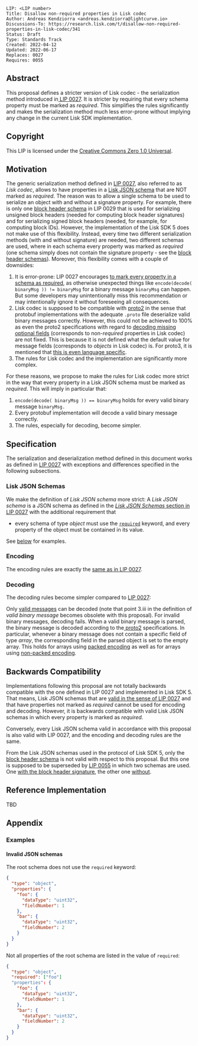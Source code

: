 ```
LIP: <LIP number>
Title: Disallow non-required properties in Lisk codec
Author: Andreas Kendziorra <andreas.kendziorra@lightcurve.io>
Discussions-To: https://research.lisk.com/t/disallow-non-required-properties-in-lisk-codec/341
Status: Draft
Type: Standards Track
Created: 2022-04-12
Updated: 2022-06-17
Replaces: 0027
Requires: 0055
```

## Abstract

This proposal defines a stricter version of Lisk codec - the serialization method introduced in[ LIP 0027](https://github.com/LiskHQ/lips/blob/main/proposals/lip-0027.md). It is stricter by requiring that every schema property must be marked as _required_. This simplifies the rules significantly and makes the serialization method much less error-prone without implying any change in the current Lisk SDK implementation.

## Copyright

This LIP is licensed under the [Creative Commons Zero 1.0 Universal](https://creativecommons.org/publicdomain/zero/1.0/).

## Motivation

The generic serialization method defined in [LIP 0027](https://github.com/LiskHQ/lips/blob/main/proposals/lip-0027.md), also referred to as _Lisk codec_, allows to have properties in a [Lisk JSON schema](https://github.com/LiskHQ/lips/blob/main/proposals/lip-0027.md#lisk-json-schemas) that are NOT marked as _required_. The reason was to allow a single schema to be used to serialize an object with and without a signature property. For example, there is only one [block header schema](https://github.com/LiskHQ/lips/blob/main/proposals/lip-0029.md#blockheader-schema) in LIP 0029 that is used for serializing unsigned block headers (needed for computing block header signatures) and for serializing signed block headers (needed, for example, for computing block IDs). However, the implementation of the Lisk SDK 5 does not make use of this flexibility. Instead, every time two different serialization methods (with and without signature) are needed, two different schemas are used, where in each schema every property was marked as _required_ (one schema simply does not contain the signature property - see the [block header schemas](https://github.com/LiskHQ/lisk-sdk/blob/v5.2.1/elements/lisk-chain/src/schema.ts#L37-L69))_._ Moreover, this flexibility comes with a couple of downsides:

1. It is error-prone: LIP 0027 encourages [to mark every property in a schema as required](https://github.com/LiskHQ/lips/blob/main/proposals/lip-0027.md#uniqueness-of-encoding), as otherwise unexpected things like `encode(decode( binaryMsg )) != binaryMsg` for a binary message `binaryMsg` can happen. But some developers may unintentionally miss this recommendation or may intentionally ignore it without foreseeing all consequences.
2. Lisk codec is supposed to be compatible with [proto2](https://developers.google.com/protocol-buffers/docs/proto) in the sense that protobuf implementations with the adequate `.proto` file deserialize valid binary messages correctly. However, this could not be achieved to 100% as even the proto2 specifications with regard to [decoding missing optional fields](https://developers.google.com/protocol-buffers/docs/proto#optional) (corresponds to non-_required_ properties in Lisk codec) are not fixed. This is because it is not defined what the default value for message fields (corresponds to _objects_ in Lisk codec) is. For proto3, it is mentioned that [this is even language specific](https://developers.google.com/protocol-buffers/docs/proto3#default).
3. The rules for Lisk codec and the implementation are significantly more complex.

For these reasons, we propose to make the rules for Lisk codec more strict in the way that every property in a Lisk JSON schema must be marked as _required_. This will imply in particular that:

1. `encode(decode( binaryMsg )) == binaryMsg` holds for every valid binary message `binaryMsg.`
2. Every protobuf implementation will decode a valid binary message correctly.
3. The rules, especially for decoding, become simpler.

## Specification

The serialization and deserialization method defined in this document works as defined in [LIP 0027](https://github.com/LiskHQ/lips/blob/main/proposals/lip-0027.md) with exceptions and differences specified in the following subsections.

### Lisk JSON Schemas

We make the definition of _Lisk JSON schema_ more strict: A _Lisk JSON schema_ is a JSON schema as defined in the [_Lisk JSON Schemas_ section in LIP 0027](https://github.com/LiskHQ/lips/blob/main/proposals/lip-0027.md#lisk-json-schemas) with the additional requirement that

- every schema of type _object_ must use the <code>[required](https://datatracker.ietf.org/doc/html/draft-handrews-json-schema-validation-01#section-6.5.3)</code> keyword, and every property of the object must be contained in its value.

See [below](#invalid-json-schemas) for examples.

### Encoding

The encoding rules are exactly the [same as in LIP 0027](https://github.com/LiskHQ/lips/blob/main/proposals/lip-0027.md#encoding).

### Decoding

The decoding rules become simpler compared to [LIP 0027](https://github.com/LiskHQ/lips/blob/main/proposals/lip-0027.md#decoding):

Only [valid messages](https://github.com/LiskHQ/lips/blob/main/proposals/lip-0027.md#uniqueness-of-binary-messages) can be decoded (note that point 3.iii in the definition of _valid binary message_ becomes obsolete with this proposal). For invalid binary messages, decoding fails. When a valid binary message is parsed, the binary message is decoded according to the[ proto2](https://developers.google.com/protocol-buffers/docs/encoding) specifications. In particular, whenever a binary message does not contain a specific field of type _array_, the corresponding field in the parsed object is set to the empty array. This holds for arrays using [packed encoding](https://github.com/LiskHQ/lips/blob/main/proposals/lip-0027.md#arrays-of-varints-or-booleans) as well as for arrays using [non-packed encoding](https://github.com/LiskHQ/lips/blob/main/proposals/lip-0027.md#arrays-of-strings-objects-and-bytes).

## Backwards Compatibility

Implementations following this proposal are not totally backwards compatible with the one defined in LIP 0027 and implemented in Lisk SDK 5. That means, Lisk JSON schemas that are [valid in the sense of LIP 0027](https://github.com/LiskHQ/lips/blob/main/proposals/lip-0027.md#uniqueness-of-binary-messages) and that have properties not marked as _required_ cannot be used for encoding and decoding. However, it is backwards compatible with valid Lisk JSON schemas in which every property is marked as _required._

Conversely, every Lisk JSON schema valid in accordance with this proposal is also valid with LIP 0027, and the encoding and decoding rules are the same.

From the Lisk JSON schemas used in the protocol of Lisk SDK 5, only the [block header schema](https://github.com/LiskHQ/lips/blob/main/proposals/lip-0029.md#blockheader-schema) is not valid with respect to this proposal. But this one is supposed to be superseded by [LIP 0055](https://github.com/LiskHQ/lips/blob/main/proposals/lip-0055.md) in which two schemas are used. One [with the block header signature](https://github.com/LiskHQ/lips/blob/main/proposals/lip-0055.md#block-header-json-schema), the other one [without](https://github.com/LiskHQ/lips/blob/main/proposals/lip-0055.md#unsigned-block-header-json-schema).

## Reference Implementation

TBD

## Appendix

### Examples

#### Invalid JSON schemas

The root schema does not use the `required` keyword:

```json
{
  "type": "object",
  "properties": {
    "foo": {
      "dataType": "uint32",
      "fieldNumber": 1
    },
    "bar": {
      "dataType": "uint32",
      "fieldNumber": 2
    }
  }
}
```

Not all properties of the root schema are listed in the value of `required`:

```json
{
  "type": "object",
  "required": ["foo"]
  "properties": {
    "foo": {
      "dataType": "uint32",
      "fieldNumber": 1
    },
    "bar": {
      "dataType": "uint32",
      "fieldNumber": 2
    }
  }
}
```
